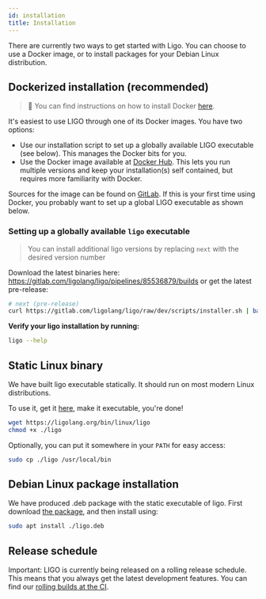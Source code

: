 ```yaml
---
id: installation
title: Installation
---
```


There are currently two ways to get started with Ligo. You can choose to use a Docker image, or to install packages for your Debian Linux distribution.

## Dockerized installation (recommended)

> 🐳 You can find instructions on how to install Docker [here](https://docs.docker.com/install/).

It's easiest to use LIGO through one of its Docker images. You have two options:
* Use our installation script to set up a globally available LIGO
executable (see below). This manages the Docker bits for you. 
* Use the Docker image available at [Docker Hub](https://hub.docker.com/r/ligolang/ligo).
This lets you run multiple versions and keep your installation(s) self contained, but requires more familiarity with Docker.

Sources for the image can be found on [GitLab](https://gitlab.com/ligolang/ligo/blob/master/docker/Dockerfile).
If this is your first time using Docker, you probably want to set up a global LIGO executable as shown below.

### Setting up a globally available `ligo` executable

> You can install additional ligo versions by replacing `next` with the desired version number

Download the latest binaries here: https://gitlab.com/ligolang/ligo/pipelines/85536879/builds or get the latest pre-release:

```zsh
# next (pre-release)
curl https://gitlab.com/ligolang/ligo/raw/dev/scripts/installer.sh | bash -s "next"
```
<!--
```
# e.g. 1.0.0 (stable)
curl https://gitlab.com/ligolang/ligo/raw/master/scripts/installer.sh | bash -s "1.0.0"
```
-->

**Verify your ligo installation by running:**
```zsh
ligo --help
```

## Static Linux binary

We have built ligo executable statically. It should run on most modern Linux distributions.

To use it, get it [here](/bin/linux/ligo), make it executable, you're done!

```zsh
wget https://ligolang.org/bin/linux/ligo
chmod +x ./ligo
```

Optionally, you can put it somewhere in your `PATH` for easy access:

```zsh
sudo cp ./ligo /usr/local/bin
```

## Debian Linux package installation

We have produced .deb package with the static executable of ligo.
First download [the package](/deb/ligo.deb), and then install using: 

```zsh
sudo apt install ./ligo.deb
```

## Release schedule

Important: LIGO is currently being released on a rolling release schedule. This means that you always get the latest development features. You can find our [rolling builds at the CI](https://gitlab.com/ligolang/ligo/pipelines).
